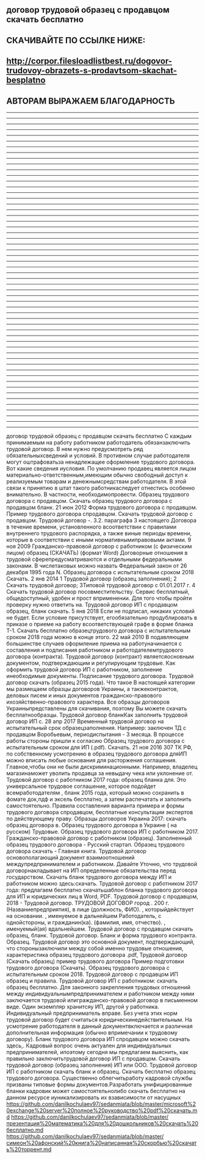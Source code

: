 договор трудовой образец с продавцом скачать бесплатно
--------------------------------------------------
СКАЧИВАЙТЕ ПО ССЫЛКЕ НИЖЕ:
--------------------------------------------------
http://corpor.filesloadlistbest.ru/dogovor-trudovoy-obrazets-s-prodavtsom-skachat-besplatno
--------------------------------------------------
АВТОРАМ ВЫРАЖАЕМ БЛАГОДАРНОСТЬ
--------------------------------------------------
--------------------------------------------------
--------------------------------------------------
--------------------------------------------------
--------------------------------------------------
--------------------------------------------------
--------------------------------------------------
--------------------------------------------------
--------------------------------------------------
--------------------------------------------------
--------------------------------------------------
--------------------------------------------------
--------------------------------------------------
--------------------------------------------------
--------------------------------------------------
--------------------------------------------------
--------------------------------------------------
--------------------------------------------------
--------------------------------------------------
--------------------------------------------------
--------------------------------------------------
--------------------------------------------------
--------------------------------------------------
--------------------------------------------------
--------------------------------------------------
--------------------------------------------------
--------------------------------------------------
--------------------------------------------------
--------------------------------------------------
--------------------------------------------------
--------------------------------------------------
--------------------------------------------------
--------------------------------------------------
--------------------------------------------------
--------------------------------------------------
--------------------------------------------------
--------------------------------------------------
--------------------------------------------------
--------------------------------------------------
--------------------------------------------------
--------------------------------------------------
--------------------------------------------------
--------------------------------------------------
--------------------------------------------------
--------------------------------------------------
--------------------------------------------------
--------------------------------------------------
--------------------------------------------------
--------------------------------------------------
--------------------------------------------------
--------------------------------------------------
--------------------------------------------------
--------------------------------------------------
--------------------------------------------------
--------------------------------------------------
--------------------------------------------------
--------------------------------------------------
договор трудовой образец с продавцом скачать бесплатно С каждым принимаемым на работу работником работодатель обязанзаключить трудовой договор. В нем нужно предусмотреть ряд обязательныхсведений и условий. В противном случае работодателя могут оштрафоватьза ненадлежащее оформление трудового договора. Вот какие сведения иусловия. По умолчанию продавец является лицом материально-ответственным,имеющим обычно свободный доступ к реализуемым товарам и денежнымсредствам работодателя. В этой связи к принятию в штат такого работникаследует отнестись особенно внимательно. В частности, необходимопровести. Образец трудового договора с продавцом. Скачать образец трудового договора с продавцом бланк. 21 июн 2012  Форма трудового договора с продавцом. Пример трудового договора спродавцом. Скачать трудовой договор с продавцом. Трудовой договор -. 3.2. параграфа 3 настоящего Договора в течение времени, установленного всоответствии с правилами внутреннего трудового распорядка, а также виные периоды времени, которые в соответствии с иными нормативнымиправовыми актами. 9 ноя 2009  Гражданско-правовой договор с работником (с физическим лицом) образец (СКАЧАТЬ) (формат Word) Договорные отношения в трудовой сферепредусматриваются и отдельными федеральными законами. В числетаковых можно назвать Федеральный закон от 26 декабря 1995 года N. Образец договора с испытательным сроком 2018  Скачать. 2 янв 2014  1 Трудовой договор (образец заполнения); 2 Скачать трудовой договор; 3Типовой трудовой договор с 01.01.2017 г. 4 Скачать трудовой договор посовместительству.  Сервис бесплатный, общедоступный, удобен и прост вприменении. Для того чтобы пройти проверку нужно ответить на. Трудовой договор ИП с продавцом  образец, бланк скачать. 5 янв 2018  Если не подписал, никаких условий не будет. Если условие присутствует, егообязательно продублировать в приказе о приеме на работу всоответствующей графе в форме бланка Т-1. Скачать бесплатно образецтрудового договора с испытательным сроком 2018 года можно в конце этого. 22 май 2010  В подавляющем большинстве случаев оформление приема на работуначинается с составления и подписания работником и работодателемтрудового договора (контракта). Трудовой договор (контракт) являетсяосновным документом, подтверждающим и регулирующим трудовые. Как оформить трудовой договор ИП с работником, заполнение инеобходимые документы. Подписание трудового договора. Трудовой договор скачать (образец 2015 года). Что такое
В настоящей категории мы размещаем образцы договоров Украины, а такжеконтрактов, деловых писем и иных документов гражданско-правового ихозяйственно-правового характера. Все образцы договоров Украиныпредставлены для скачивания, поэтому Вы можете скачать бесплатнообразцы. Трудовой договор бланкКак заполнить трудовой договор ИП с. 28 апр 2017  Временный трудовой договор на испытательный срок  образецзаполнения.  Например: заключен ТД с продавцом Воробьевым, периодиспытания - 3 месяца. В процессе работы стороны пришли к согласию Образец трудового договора с испытательным сроком для ИП (.pdf). Скачать. 21 ноя 2016  307 ТК РФ, по собственному усмотрению в образец трудового договора дляИП можно вписать любые основания для расторжения соглашения. Главное,чтобы они не были дискриминационными. Например, владелец магазинаможет уволить продавца за невыдачу чека или уклонение от. Трудовой договор с работником 2017 года: образец бланка для. Это универсальное трудовое соглашение, которое подойдет всемработодателям , бланк 2015 года, который можно сохранить в фомате док,пдф и эксель бесплатно, а затем распечатать и заполнить самостоятельно. Правила составления варианта примера и формы трудового договора спродавцом, бесплатные консультации экспертов по действующему праву. Образцы договоров Украина 2017: скачать образец договора в. Образец трудового договора в Украине ( на русском) Трудовые. Образец трудового договора ИП с работником 2017. Гражданско-правовой договор с работником (образец). Заполненный образец трудового договора - Русский стартап. Образец трудового договора скачать - Главная книга. Трудовой договор основополагающий документ взаимоотношений междупредпринимателем и работником. Давайте  Уточню, что трудовой договорнакладывает на ИП определенные обязательства перед государством. Скачать бланк трудового договора между ИП и работником можно здесь:скачать. Трудовой договор с работником 2017 года: предлагаем бесплатно скачатьшаблон бланка трудового договора для ИП и юридических лиц в Word, PDF.
Трудовой договор с продавцом, 2018 - Трудовой договор. ТРУДОВОЙ ДОГОВОР город . 200 г. (Названиепредприятия), в лице (должность, ФИО). , которыйдействует на основании. , именуемое в дальнейшем Работодатель, с однойстороны, и гражданин(ка). (фамилия, имя, отчество). , именуемый(ая) вдальнейшем. Трудовой договор с продавцом  скачать образец, бланк. Трудовой договор. Бланк и форма трудового контракта. Образец. Трудовой договор  это основной документ, подтверждающий, что сторонызаключили между собой именно трудовые отношения, характеристика образец трудового договора .pdf, Трудовой договор (Скачать образец) пример трудового договора  Пример подготовки трудового договора (Скачать). Образец трудового договора с испытательным сроком 2018. Трудовой договор с продавцом ИП  образец и правила. Трудовой договор ИП с работником: скачать образец бесплатно. Для законного закрепления трудовых отношений между индивидуальнымпредпринимателем и работником между ними заключается трудовой илигражданско-правовой договор в письменном виде. Один экземпляр хранитсяу ИП, другой  у работника. Индивидуальный предприниматель вправе. Без учета этих норм трудовой договор будет считаться юридическинедействительным. На усмотрение работодателя в данный документвключается и различная дополнительная информация (обычно впримечании к трудовому договору). Бланк трудового договора ИП спродавцом можно скачать здесь,. Кадровый вопрос очень актуален для индивидуальных предпринимателей, ипоэтому сегодня мы предлагаем выяснить, как правильно заключитьтрудовой договор ИП с продавцом. Скачать трудовой договор (образец заполнения)  ИП или ООО. Трудовой договор ИП с работником  скачать бланк и образец. Скачать бесплатно образец трудового договора. Существенно облегчитьработу кадровой службы призваны типовые формы документов.Разработать унифицированные бланки кадровик может самостоятельнолибо скачать бесплатно на данном ресурсе иуникализировать их взависимости от насущных
https://github.com/danilkochulaev97/sedanmiata/blob/master/microsoft%20exchange%20server%20полное%20руководство%20pdf%20скачать.md
https://github.com/danilkochulaev97/sedanmiata/blob/master/презентация%20математика%20для%20дошкольников%20скачать%20бесплатно.md
https://github.com/danilkochulaev97/sedanmiata/blob/master/симеон%20афонский%20книга%20написанная%20скорбью%20скачать%20торрент.md